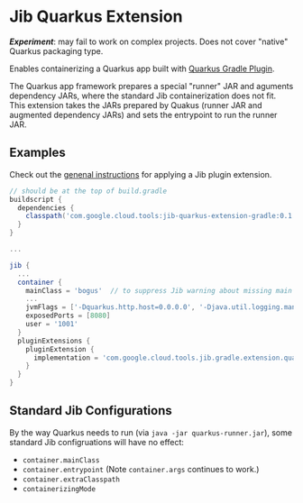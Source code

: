 # Jib Quarkus Extension

***Experiment***: may fail to work on complex projects. Does not cover "native" Quarkus packaging type.

Enables containerizing a Quarkus app built with [Quarkus Gradle Plugin](https://plugins.gradle.org/plugin/io.quarkus).

The Quarkus app framework prepares a special "runner" JAR and aguments dependency JARs, where the standard Jib containerization does not fit. This extension takes the JARs prepared by Quakus (runner JAR and augmented dependency JARs) and sets the entrypoint to run the runner JAR.

## Examples

Check out the [genenal instructions](../../README.md#using-jib-plugin-extensions) for applying a Jib plugin extension.

```gradle
// should be at the top of build.gradle
buildscript {
  dependencies {
    classpath('com.google.cloud.tools:jib-quarkus-extension-gradle:0.1.0')
  }
}

...

jib {
  ...
  container {
    mainClass = 'bogus'  // to suppress Jib warning about missing main class
    ...
    jvmFlags = ['-Dquarkus.http.host=0.0.0.0', '-Djava.util.logging.manager=org.jboss.logmanager.LogManager']
    exposedPorts = [8080]
    user = '1001'
  }
  pluginExtensions {
    pluginExtension {
      implementation = 'com.google.cloud.tools.jib.gradle.extension.quarkus.JibQuarkusExtension'
    }
  }
}
```

## Standard Jib Configurations 

By the way Quarkus needs to run (via `java -jar quarkus-runner.jar`), some standard Jib configruations will have no effect:

- `container.mainClass`
- `container.entrypoint` (Note `container.args` continues to work.)
- `container.extraClasspath`
- `containerizingMode`
